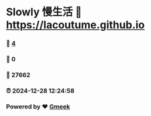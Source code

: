 # Slowly 慢生活 :link: https://lacoutume.github.io 
### :page_facing_up: [4](https://lacoutume.github.io/tag.html) 
### :speech_balloon: 0 
### :hibiscus: 27662 
### :alarm_clock: 2024-12-28 12:24:58 
### Powered by :heart: [Gmeek](https://github.com/Meekdai/Gmeek)
